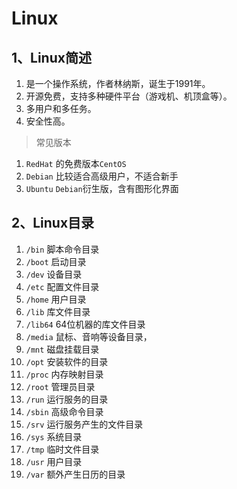 # Linux

## 1、Linux简述

1. 是一个操作系统，作者林纳斯，诞生于1991年。
2. 开源免费，支持多种硬件平台（游戏机、机顶盒等）。
3. 多用户和多任务。
4. 安全性高。

> 常见版本

1. `RedHat` 的免费版本`CentOS`
2. `Debian` 比较适合高级用户，不适合新手
3. `Ubuntu` `Debian`衍生版，含有图形化界面

## 2、Linux目录

1. `/bin` 脚本命令目录
2. `/boot` 启动目录
3. `/dev` 设备目录
4. `/etc` 配置文件目录
5. `/home` 用户目录
6. `/lib` 库文件目录
7. `/lib64` 64位机器的库文件目录
8. `/media` 鼠标、音响等设备目录，
9. `/mnt` 磁盘挂载目录
10. `/opt` 安装软件的目录
11. `/proc` 内存映射目录
12. `/root` 管理员目录
13. `/run` 运行服务的目录
14. `/sbin` 高级命令目录
15. `/srv` 运行服务产生的文件目录
16. `/sys` 系统目录
17. `/tmp` 临时文件目录
18. `/usr` 用户目录
19. `/var` 额外产生日历的目录
